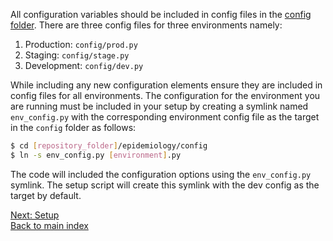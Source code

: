 All configuration variables should be included in config files in the [config folder](../epidemiology/config). There are three config files for three environments namely:
1. Production: `config/prod.py`
1. Staging: `config/stage.py`
1. Development: `config/dev.py`

While including any new configuration elements ensure they are included in config files for all environments. The configuration for the environment you are running must be included in your setup by creating a symlink named `env_config.py` with the corresponding environment config file as the target in the `config` folder as follows:

```bash
$ cd [repository_folder]/epidemiology/config
$ ln -s env_config.py [environment].py 
```   

The code will included the configuration options using the `env_config.py` symlink. The setup script will create this symlink with the dev config as the target by default.

[Next: Setup](./setup.md) \
[Back to main index](../README.md) 
